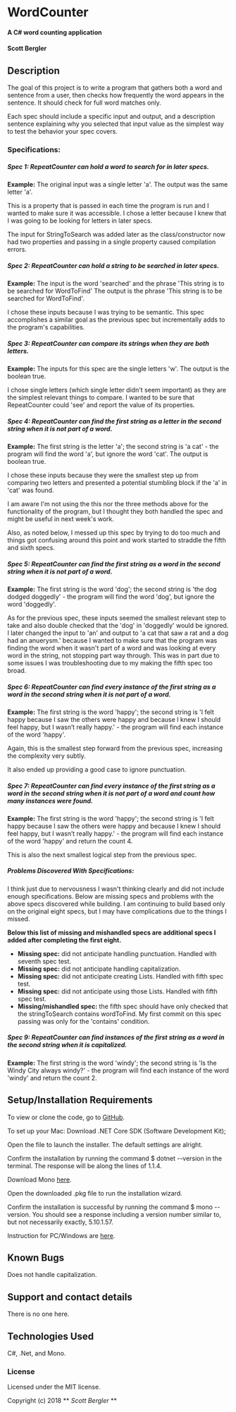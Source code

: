 # WordCounter

#### A C# word counting application

#### Scott Bergler

## Description
The goal of this project is to write a program that gathers both a word and sentence from a user, then checks how frequently the word appears in the sentence. It should check for full word matches only.

Each spec should include a specific input and output, and a description sentence explaining why you selected that input value as the simplest way to test the behavior your spec covers.

### Specifications:
##### Spec 1: RepeatCounter can hold a word to search for in later specs.
**Example:** The original input was a single letter 'a'. The output was the same letter 'a'.

This is a property that is passed in each time the program is run and I wanted to make sure it was accessible. I chose a letter because I knew that I was going to be looking for letters in later specs.

The input for StringToSearch was added later as the class/constructor now had two properties and passing in a single property caused compilation errors.

##### Spec 2: RepeatCounter can hold a string to be searched in later specs.
**Example:** The input is the word 'searched' and the phrase 'This string is to be searched for WordToFind' The output is the phrase 'This string is to be searched for WordToFind'.

I chose these inputs because I was trying to be semantic. This spec accomplishes a similar goal as the previous spec but incrementally adds to the program's capabilities.

##### Spec 3: RepeatCounter can compare its strings when they are both letters.
**Example:** The inputs for this spec are the single letters 'w'. The output is the boolean true.

I chose single letters (which single letter didn't seem important) as they are the simplest relevant things to compare. I wanted to be sure that RepeatCounter could 'see' and report the value of its properties.

##### Spec 4: RepeatCounter can find the first string as a letter in the second string when it is not part of a word.
**Example:** The first string is the letter 'a'; the second string is 'a cat' - the program will find the word 'a', but ignore the word 'cat'. The output is boolean true.

I chose these inputs because they were the smallest step up from comparing two letters and presented a potential stumbling block if the 'a' in 'cat' was found.

I am aware I'm not using the this nor the three methods above for the functionality of the program, but I thought they both handled the spec and might be useful in next week's work.

Also, as noted below, I messed up this spec by trying to do too much and things got confusing around this point and work started to straddle the fifth and sixth specs.

##### Spec 5: RepeatCounter can find the first string as a word in the second string when it is not part of a word.
**Example:** The first string is the word 'dog'; the second string is 'the dog dodged doggedly' - the program will find the word 'dog', but ignore the word 'doggedly'.

As for the previous spec, these inputs seemed the smallest relevant step to take and also double checked that the 'dog' in 'doggedly' would be ignored. I later changed the input to 'an' and output to 'a cat that saw a rat and a dog had an anuerysm.' because I wanted to make sure that the program was finding the word when it wasn't part of a word and was looking at every word in the string, not stopping part way through. This was in part due to some issues I was troubleshooting due to my making the fifth spec too broad.

##### Spec 6: RepeatCounter can find every instance of the first string as a word in the second string when it is not part of a word.
**Example:** The first string is the word 'happy'; the second string is 'I felt happy because I saw the others were happy and because I knew I should feel happy, but I wasn’t really happy.' - the program will find each instance of the word 'happy'.

Again, this is the smallest step forward from the previous spec, increasing the complexity very subtly.

It also ended up providing a good case to ignore punctuation.

##### Spec 7: RepeatCounter can find every instance of the first string as a word in the second string when it is not part of a word and count how many instances were found.
**Example:** The first string is the word 'happy'; the second string is 'I felt happy because I saw the others were happy and because I knew I should feel happy, but I wasn’t really happy.' - the program will find each instance of the word 'happy' and return the count 4.

This is also the next smallest logical step from the previous spec.

##### Problems Discovered With Specifications:
I think just due to nervousness I wasn't thinking clearly and did not include enough specifications. Below are missing specs and problems with the above specs discovered while building. I am continuing to build based only on the original eight specs, but I may have complications due to the things I missed.

**Below this list of missing and mishandled specs are additional specs I added after completing the first eight.**
* **Missing spec:** did not anticipate handling punctuation. Handled with seventh spec test.
* **Missing spec:** did not anticipate handling capitalization.
* **Missing spec:** did not anticipate creating Lists. Handled with fifth spec test.
* **Missing spec:** did not anticipate using those Lists. Handled with fifth spec test.
* **Missing/mishandled spec:** the fifth spec should have only checked that the stringToSearch contains wordToFind. My first commit on this spec passing was only for the 'contains' condition.

##### Spec 9: RepeatCounter can find instances of the first string as a word in the second string when it is capitalized.
**Example:** The first string is the word 'windy'; the second string is 'Is the Windy City always windy?' - the program will find each instance of the word 'windy' and return the count 2.

## Setup/Installation Requirements
To view or clone the code, go to [GitHub](https://github.com/skillitzimberg/WordCounter.Solution).

To set up your Mac:
Download .NET Core SDK (Software Development Kit);

Open the file to launch the installer. The default settings are alright.

Confirm the installation by running the command $ dotnet --version in the terminal. The response will be along the lines of 1.1.4.

Download Mono [here](https://www.mono-project.com/download/stable/).

Open the downloaded .pkg file to run the installation wizard.

Confirm the installation is successful by running the command $ mono --version. You should see a response including a version number similar to, but not necessarily exactly,  5.10.1.57.

Instruction for PC/Windows are [here](https://www.microsoft.com/net/learn/dotnet/hello-world-tutorial).

## Known Bugs
Does not handle capitalization.

## Support and contact details

There is no one here.

## Technologies Used

C#, .Net, and Mono.

### License

Licensed under the MIT license.

Copyright (c) 2018 ** _Scott Bergler_ **
